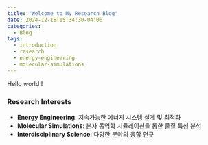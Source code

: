 ```yaml
---
title: "Welcome to My Research Blog"
date: 2024-12-18T15:34:30-04:00
categories:
  - Blog
tags:
  - introduction
  - research
  - energy-engineering
  - molecular-simulations
---
```


Hello world ! 


### Research Interests

- **Energy Engineering**: 지속가능한 에너지 시스템 설계 및 최적화
- **Molecular Simulations**: 분자 동역학 시뮬레이션을 통한 물질 특성 분석
- **Interdisciplinary Science**: 다양한 분야의 융합 연구

